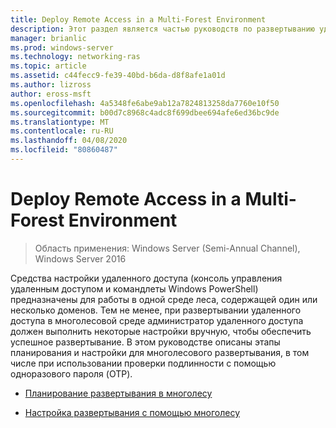 ```yaml
---
title: Deploy Remote Access in a Multi-Forest Environment
description: Этот раздел является частью руководств по развертыванию удаленного доступа в среде с несколькими лесами в Windows Server 2016.
manager: brianlic
ms.prod: windows-server
ms.technology: networking-ras
ms.topic: article
ms.assetid: c44fecc9-fe39-40bd-b6da-d8f8afe1a01d
ms.author: lizross
author: eross-msft
ms.openlocfilehash: 4a5348fe6abe9ab12a7824813258da7760e10f50
ms.sourcegitcommit: b00d7c8968c4adc8f699dbee694afe6ed36bc9de
ms.translationtype: MT
ms.contentlocale: ru-RU
ms.lasthandoff: 04/08/2020
ms.locfileid: "80860487"
---
```

# <a name="deploy-remote-access-in-a-multi-forest-environment"></a>Deploy Remote Access in a Multi-Forest Environment

>Область применения: Windows Server (Semi-Annual Channel), Windows Server 2016

Средства настройки удаленного доступа (консоль управления удаленным доступом и командлеты Windows PowerShell) предназначены для работы в одной среде леса, содержащей один или несколько доменов. Тем не менее, при развертывании удаленного доступа в многолесовой среде администратор удаленного доступа должен выполнить некоторые настройки вручную, чтобы обеспечить успешное развертывание. В этом руководстве описаны этапы планирования и настройки для многолесового развертывания, в том числе при использовании проверки подлинности с помощью одноразового пароля (OTP).  
  
-   [Планирование развертывания в многолесу](Plan-a-Multi-Forest-Deployment.md)  
  
-   [Настройка развертывания с помощью многолесу](Configure-a-Multi-Forest-Deployment.md)  
  


